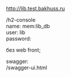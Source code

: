 http://lib.test.bakhuss.ru


/h2-console     
name: mem:lib_db    
user: lib   
password:

без web front;

swagger:     
/swagger-ui.html
